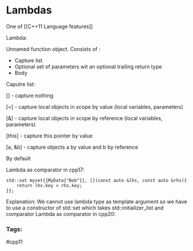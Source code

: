 # Lambdas 
One of [[C++11 Language features]]

   

Lambda:

Unnamed function object. Consists of :

-   Capture list
-   Optional set of parameters wit an optional trailing return type
-   Body

Caputre list:

\[\] \- capture nothing

\[=\] - capture local objects in scope by value (local variables, parameters)

\[&\] - capture local objects in scope by reference (local variables, parameters)

\[this\] - capture this pointer by value

\[a, &b\] - capture objects a by value and b by reference

By default

Lambda as comparator in cpp17: 

	std::set myset{{MyData{"Bob"}}, [](const auto &lhs, const auto &rhs){ 
		return lhs.key < rhs.key; 
	}}; 

Explanation: We cannot use lambda type as template argument so we have to use a constructor of std::set which takes std::initializer_list and comparator
Lambda as comparator in cpp20:

### Tags: 
#cpp11